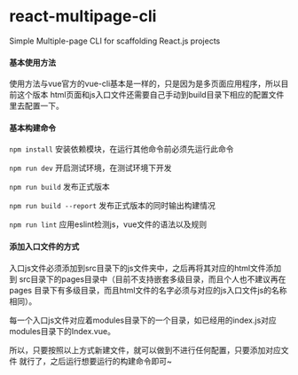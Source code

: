 # react-multipage-cli
Simple Multiple-page CLI for scaffolding React.js projects

#### 基本使用方法
  使用方法与vue官方的vue-cli基本是一样的，只是因为是多页面应用程序，所以目前这个版本
  html页面和js入口文件还需要自己手动到build目录下相应的配置文件里去配置一下。
  
#### 基本构建命令
  `npm install` 安装依赖模块，在运行其他命令前必须先运行此命令  

  `npm run dev` 开启测试环境，在测试环境下开发  
  
  `npm run build` 发布正式版本  
  
  `npm run build --report` 发布正式版本的同时输出构建情况
  
  `npm run lint` 应用eslint检测js，vue文件的语法以及规则

#### 添加入口文件的方式  
   入口js文件必须添加到src目录下的js文件夹中，之后再将其对应的html文件添加到
   src目录下的pages目录中（目前不支持嵌套多级目录，而且个人也不建议再在pages
   目录下有多级目录，而且html文件的名字必须与对应的js入口文件js的名称相同）。  
   
   每一个入口js文件对应着modules目录下的一个目录，如已经用的index.js对应
   modules目录下的Index.vue。
      
   所以，只要按照以上方式新建文件，就可以做到不进行任何配置，只要添加对应文件
   就行了，之后运行想要运行的构建命令即可~  
